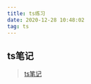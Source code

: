 ```yaml
---
title: ts练习
date: 2020-12-28 10:48:02
tag: ts
---
```


## ts笔记
>[ts笔记](/ts/practice/note "ts笔记")